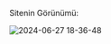 Sitenin Görünümü:

![2024-06-27 18-36-48](https://github.com/Meguzeldere/solar-tech/assets/77119747/e4d6698f-5d20-4405-b384-a4fe23f9d621)
